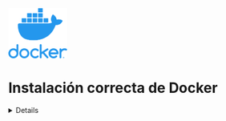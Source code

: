 

<img src="img/dockerLogo.webp" height="100">

# Instalación correcta de Docker



<details close>
<h3> <summary> ¿Qué es Docker? </summary> </h3> 
<br>
Docker es un proyecto de código abierto, que utiliza el kernel de Linux, utilizado principalmente para la automatización del despliegue de aplicaciones. 

</details>